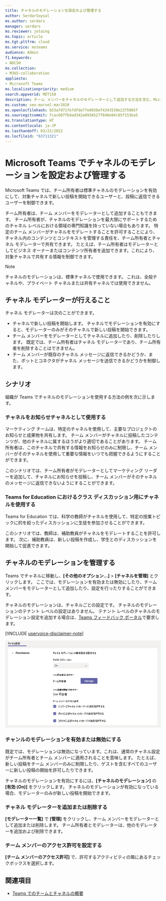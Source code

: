 ```yaml
---
title: チャネルのモデレーションを設定および管理する
author: SerdarSoysal
ms.author: serdars
manager: serdars
ms.reviewer: jotaing
ms.topic: article
ms.tgt.pltfrm: cloud
ms.service: msteams
audience: Admin
f1.keywords:
- NOCSH
ms.collection:
- M365-collaboration
appliesto:
- Microsoft Teams
ms.localizationpriority: medium
search.appverid: MET150
description: チーム メンバーをチャネルのモデレーターとして追加する方法を含む、Microsoft Teams でモデレート用にチャネルを設定する方法について説明します。
ms.custom: seo-marvel-mar2020
ms.openlocfilehash: b53a7d71fe7dfde77e9038ef4343539e2375985f
ms.sourcegitcommit: fcac607fb4ad342a0936527f848e04c85f153ba5
ms.translationtype: HT
ms.contentlocale: ja-JP
ms.lasthandoff: 03/22/2022
ms.locfileid: "63711321"
---
```

# <a name="set-up-and-manage-channel-moderation-in-microsoft-teams"></a>Microsoft Teams でチャネルのモデレーションを設定および管理する

Microsoft Teams では、チーム所有者は標準チャネルのモデレーションを有効にして、対象チャネルで新しい投稿を開始できるユーザーと、投稿に返信できるユーザーを制御できます。

チーム所有者は、チーム メンバーをモデレーターとして追加することもできます。 チーム所有者が、チャネルのモデレーションを最大限にサポートするためのチャネル レベルにおける領域の専門知識を持っていない場合もあります。 特定のチーム メンバーがチャネルをモデレートすることを許可することにより、チャネル内のコンテンツとコンテキストを管理する責任を、チーム所有者とチャネル モデレーターで共有できます。 たとえば、チーム所有者はモデレーターとしてビジネス オーナーまたはコンテンツ所有者を追加できます。これにより、対象チャネルで共有する情報を制御できます。

> [!NOTE]
> チャネルのモデレーションは、標準チャネルで使用できます。 これは、全般チャネルや、プライベート チャネルまたは共有チャネルでは使用できません。

## <a name="what-can-a-channel-moderator-do"></a>チャネル モデレーターが行えること

チャネル モデレーターは次のことができます。

- チャネルで新しい投稿を開始します。 チャネルでモデレーションを有効にすると、モデレーターのみがそのチャネルで新しい投稿を開始できます。
- チーム メンバーをモデレーターとしてチャネルに追加したり、削除したりします。 既定では、チーム所有者はチャネル モデレーターであり、チーム所有者を削除することはできません。
- チーム メンバーが既存のチャネル メッセージに返信できるかどうか、また、ボットとコネクタがチャネル メッセージを送信できるかどうかを制御します。

## <a name="scenarios"></a>シナリオ

組織が Teams でチャネルのモデレーションを使用する方法の例を次に示します。

### <a name="use-a-channel-as-an-announcement-channel"></a>チャネルをお知らせチャネルとして使用する

マーケティング チームは、特定のチャネルを使用して、主要なプロジェクトのお知らせと成果物を共有します。 チーム メンバーがチャネルに投稿したコンテンツが、他のチャネルに属するほうがより適切であることがあります。 チーム所有者は、このチャネルで共有する情報をお知らせのみに制限し、チーム メンバーがそのチャネルを使用して重要な情報をいつでも把握できるようにすることができます。

このシナリオでは、チーム所有者がモデレーターとしてマーケティング リーダーを追加して、チャネルにお知らせを投稿し、チーム メンバーがそのチャネルのメッセージに返信できないようにすることができます。

### <a name="use-a-channel-for-class-discussions-in-teams-for-education"></a>Teams for Education におけるクラス ディスカッション用にチャネルを使用する

Teams for Education では、科学の教師がチャネルを使用して、特定の授業トピックに的を絞ったディスカッションに生徒を参加させることができます。

このシナリオでは、教師は、補助教員がチャネルをモデレートすることを許可します。 次に、補助教員は、新しい投稿を作成し、学生とのディスカッションを開始して促進できます。

## <a name="manage-channel-moderation"></a>チャネルのモデレーションを管理する

Teams でチャネルに移動し、**[その他のオプション...]** > **[チャネルを管理]** とクリックします。 ここでは、モデレーションを有効または無効にしたり、チーム メンバーをモデレーターとして追加したり、設定を行ったりすることができます。

チャネルのモデレーションは、チャネルごとの設定です。 チャネルのモデレーションのテナント レベルの設定はありません。 テナント レベルのチャネルのモデレーション設定を追加する場合は、[Teams フィードバック ポータル](https://feedbackportal.microsoft.com/feedback/forum/ad198462-1c1c-ec11-b6e7-0022481f8472)で要求します。

[!INCLUDE [uservoice-disclaimer-note](includes/uservoice-disclaimer-note.md)]

![Teams でのチャネル モデレーションの管理に関する基本設定。](media/manage-channel-moderation-in-teams-preferences.png)

### <a name="turn-on-or-turn-off-moderation-for-a-channel"></a>チャンルのモデレーションを有効または無効にする

既定では、モデレーションは無効になっています。これは、通常のチャネル設定がチーム所有者とチーム メンバーに適用されることを意味します。 たとえば、新しい投稿をチーム メンバーのみに制限したり、ゲストを含むすべてのユーザーに新しい投稿の開始を許可したりできます。

チャネルのモデレーションを有効にするには、**[チャネルのモデレーション]** の **[有効 (On)]** をクリックします。 チャネルのモデレーションが有効になっている場合、モデレーターのみが新しい投稿を開始できます。 

### <a name="add-or-remove-channel-moderators"></a>チャネル モデレーターを追加または削除する

**[モデレーター一覧]** で **[管理]** をクリックし、チーム メンバーをモデレーターとして追加または削除します。 チーム所有者とモデレーターは、他のモデレーターを追加および削除できます。  

### <a name="set-team-member-permissions"></a>チーム メンバーのアクセス許可を設定する

**[チーム メンバーのアクセス許可]** で、許可するアクティビティの隣にあるチェックボックスを選択します。

## <a name="related-topics"></a>関連項目

- [Teams でのチームとチャネルの概要](teams-channels-overview.md)
